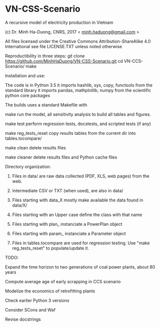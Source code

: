 # VN-CSS-Scenario
A recursive model of electricity production in Vietnam

(c) Dr. Minh Ha-Duong, CNRS, 2017  < minh.haduong@gmail.com >

All files licensed under the  Creative Commons Attribution-ShareAlike 4.0 International
see file LICENSE.TXT unless noted otherwise


Reproductibility in three steps:
  git clone https://github.com/MinhHaDuong/VN-CSS-Scenario.git
  cd VN-CCS-Scenario/ 
  make


Installation and use:

 The code is in Python 3.5
it imports  hashlib, sys, copy, functools  from the standard library
it imports  pandas, mathplotlib, numpy  from the scientific python core packages

The builds uses a standard  Makefile  with

  make         run the model, all sensitivity analysis to build all tables and figures.

  make test    perform regression tests, docstests, and scripted tests (if any)

  make reg_tests_reset   copy results tables from the current dir into tables.tocompare/

  make clean   delete results files

  make cleaner delete results files and Python cache files


Directory organization:

1. Files in data/ are raw data collected (PDF, XLS, web pages) from the web.

2. Intermediate CSV or TXT (when used), are also in data/

3. Files starting with data_X mostly make available the data found in data/X/

4. Files starting with an Upper case define the class with that name

5. Files starting with plan_ instanciate a PowerPlan object

6. Files starting with param_ instanciate a Parameter object

7. Files in  tables.tocompare are used for regression testing. Use "make reg_tests_reset" to populate/update it.


TODO:

Expand the time horizon to two generations of coal power plants, about 80 years

Compute average age of early scrapping in CCS scenario 

Modelize the economics of retrofitting plants

Check earlier Python 3 versions

Consider SCons and Waf

Revise docstrings


